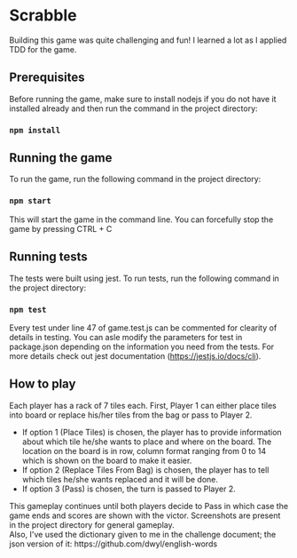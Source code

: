 # Scrabble 

Building this game was quite challenging and fun! I learned a lot as I applied TDD for the game.

## Prerequisites

Before running the game, make sure to install nodejs if you do not have it installed already and then run the command in the project directory:

### `npm install`

## Running the game

To run the game, run the following command in the project directory:

### `npm start`

This will start the game in the command line. You can forcefully stop the game by pressing CTRL + C

## Running tests

The tests were built using jest. To run tests, run the following command in the project directory:

### `npm test`

Every test under line 47 of game.test.js can be commented for clearity of details in testing. You can asle modify the parameters for test in package.json depending on the information you need from the tests. For more details check out jest documentation (https://jestjs.io/docs/cli).

## How to play

Each player has a rack of 7 tiles each. First, Player 1 can either place tiles into board or replace his/her tiles from the bag or pass to Player 2.  
<ul>
    <li>If option 1 (Place Tiles) is chosen, the player has to provide information about which tile he/she wants to place and where on the board. The location on the board is in row, column format ranging from 0 to 14 which is shown on the board to make it easier.</li>  
    <li>If option 2 (Replace Tiles From Bag) is chosen, the player has to tell which tiles he/she wants replaced and it will be done.</li>  
    <li>If option 3 (Pass) is chosen, the turn is passed to Player 2.  </li>
</ul>  
This gameplay continues until both players decide to Pass in which case the game ends and scores are shown with the victor. Screenshots are present in the project directory for general gameplay. <br/>
Also, I've used the dictionary given to me in the challenge document; the json version of it: https://github.com/dwyl/english-words

